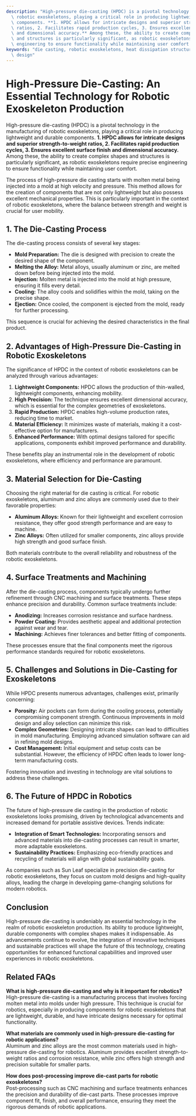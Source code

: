 ```yaml
---
description: "High-pressure die-casting (HPDC) is a pivotal technology in the manufacturing of\
  \ robotic exoskeletons, playing a critical role in producing lightweight and durable\
  \ components. **1. HPDC allows for intricate designs and superior strength-to-weight\
  \ ratios, 2. Facilitates rapid production cycles, 3. Ensures excellent surface finish\
  \ and dimensional accuracy.** Among these, the ability to create complex shapes\
  \ and structures is particularly significant, as robotic exoskeletons require precise\
  \ engineering to ensure functionality while maintaining user comfort."
keywords: "die casting, robotic exoskeletons, heat dissipation structure, heat dissipation optimization\
  \ design"
---
```

# High-Pressure Die-Casting: An Essential Technology for Robotic Exoskeleton Production

High-pressure die-casting (HPDC) is a pivotal technology in the manufacturing of robotic exoskeletons, playing a critical role in producing lightweight and durable components. **1. HPDC allows for intricate designs and superior strength-to-weight ratios, 2. Facilitates rapid production cycles, 3. Ensures excellent surface finish and dimensional accuracy.** Among these, the ability to create complex shapes and structures is particularly significant, as robotic exoskeletons require precise engineering to ensure functionality while maintaining user comfort.

The process of high-pressure die casting starts with molten metal being injected into a mold at high velocity and pressure. This method allows for the creation of components that are not only lightweight but also possess excellent mechanical properties. This is particularly important in the context of robotic exoskeletons, where the balance between strength and weight is crucial for user mobility.

## **1. The Die-Casting Process**

The die-casting process consists of several key stages:

- **Mold Preparation:** The die is designed with precision to create the desired shape of the component.
- **Melting the Alloy:** Metal alloys, usually aluminum or zinc, are melted down before being injected into the mold.
- **Injection:** Molten metal is injected into the mold at high pressure, ensuring it fills every detail.
- **Cooling:** The alloy cools and solidifies within the mold, taking on the precise shape.
- **Ejection:** Once cooled, the component is ejected from the mold, ready for further processing.

This sequence is crucial for achieving the desired characteristics in the final product.

## **2. Advantages of High-Pressure Die-Casting in Robotic Exoskeletons**

The significance of HPDC in the context of robotic exoskeletons can be analyzed through various advantages:

1. **Lightweight Components:** HPDC allows the production of thin-walled, lightweight components, enhancing mobility.
2. **High Precision:** The technique ensures excellent dimensional accuracy, which is essential for the complex geometries of exoskeletons.
3. **Rapid Production:** HPDC enables high-volume production rates, reducing time to market.
4. **Material Efficiency:** It minimizes waste of materials, making it a cost-effective option for manufacturers.
5. **Enhanced Performance:** With optimal designs tailored for specific applications, components exhibit improved performance and durability.

These benefits play an instrumental role in the development of robotic exoskeletons, where efficiency and performance are paramount.

## **3. Material Selection for Die-Casting**

Choosing the right material for die casting is critical. For robotic exoskeletons, aluminum and zinc alloys are commonly used due to their favorable properties:

- **Aluminum Alloys:** Known for their lightweight and excellent corrosion resistance, they offer good strength performance and are easy to machine.
- **Zinc Alloys:** Often utilized for smaller components, zinc alloys provide high strength and good surface finish.

Both materials contribute to the overall reliability and robustness of the robotic exoskeletons.

## **4. Surface Treatments and Machining**

After the die-casting process, components typically undergo further refinement through CNC machining and surface treatments. These steps enhance precision and durability. Common surface treatments include:

- **Anodizing:** Increases corrosion resistance and surface hardness.
- **Powder Coating:** Provides aesthetic appeal and additional protection against wear and tear.
- **Machining:** Achieves finer tolerances and better fitting of components.

These processes ensure that the final components meet the rigorous performance standards required for robotic exoskeletons.

## **5. Challenges and Solutions in Die-Casting for Exoskeletons**

While HPDC presents numerous advantages, challenges exist, primarily concerning:

- **Porosity:** Air pockets can form during the cooling process, potentially compromising component strength. Continuous improvements in mold design and alloy selection can minimize this risk.
- **Complex Geometries:** Designing intricate shapes can lead to difficulties in mold manufacturing. Employing advanced simulation software can aid in refining mold designs.
- **Cost Management:** Initial equipment and setup costs can be substantial. However, the efficiency of HPDC often leads to lower long-term manufacturing costs.

Fostering innovation and investing in technology are vital solutions to address these challenges.

## **6. The Future of HPDC in Robotics**

The future of high-pressure die casting in the production of robotic exoskeletons looks promising, driven by technological advancements and increased demand for portable assistive devices. Trends indicate:

- **Integration of Smart Technologies:** Incorporating sensors and advanced materials into die-casting processes can result in smarter, more adaptable exoskeletons.
- **Sustainability Practices:** Emphasizing eco-friendly practices and recycling of materials will align with global sustainability goals.

As companies such as Sun Leaf specialize in precision die-casting for robotic exoskeletons, they focus on custom mold designs and high-quality alloys, leading the charge in developing game-changing solutions for modern robotics.

## Conclusion

High-pressure die-casting is undeniably an essential technology in the realm of robotic exoskeleton production. Its ability to produce lightweight, durable components with complex shapes makes it indispensable. As advancements continue to evolve, the integration of innovative techniques and sustainable practices will shape the future of this technology, creating opportunities for enhanced functional capabilities and improved user experiences in robotic exoskeletons.

## Related FAQs

**What is high-pressure die-casting and why is it important for robotics?**  
High-pressure die-casting is a manufacturing process that involves forcing molten metal into molds under high pressure. This technique is crucial for robotics, especially in producing components for robotic exoskeletons that are lightweight, durable, and have intricate designs necessary for optimal functionality.

**What materials are commonly used in high-pressure die-casting for robotic applications?**  
Aluminum and zinc alloys are the most common materials used in high-pressure die-casting for robotics. Aluminum provides excellent strength-to-weight ratios and corrosion resistance, while zinc offers high strength and precision suitable for smaller parts.

**How does post-processing improve die-cast parts for robotic exoskeletons?**  
Post-processing such as CNC machining and surface treatments enhances the precision and durability of die-cast parts. These processes improve component fit, finish, and overall performance, ensuring they meet the rigorous demands of robotic applications.
